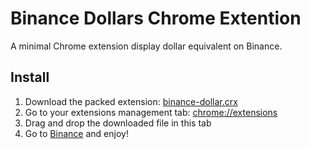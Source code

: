 # Binance Dollars Chrome Extention
A minimal Chrome extension display dollar equivalent on Binance.

## Install

1. Download the packed extension: [binance-dollar.crx](/binance-dollar.crx?raw=true)
2. Go to your extensions management tab: [chrome://extensions](chrome://extensions)
3. Drag and drop the downloaded file in this tab
4. Go to [Binance](https://www.binance.com/userCenter/depositWithdraw.html) and enjoy!
